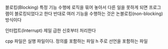 블로킹(Blocking) 
  특정 기능 수행에 로직을 묶어 놓아서 다른 일을 못하게 되면 프로그램이 블로킹되었다고 한다
반대로 여러 기능을 수행하는 것은 논블로킹(non-blocking) 방식이다

인터럽트(Interrupt) 
제일 급한 신호부터 처리한다  

cpp 파일은 실행 파일이다. 정의를 포함하는 파일
h 주로 선언을 포함하는 파일 
